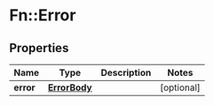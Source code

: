 # Fn::Error

## Properties
Name | Type | Description | Notes
------------ | ------------- | ------------- | -------------
**error** | [**ErrorBody**](ErrorBody.md) |  | [optional] 


